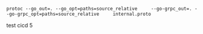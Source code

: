 ```protoc --go_out=. --go_opt=paths=source_relative     --go-grpc_out=. --go-grpc_opt=paths=source_relative     internal.proto```

test cicd 5